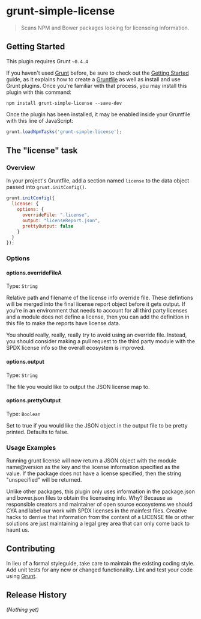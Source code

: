 # grunt-simple-license

> Scans NPM and Bower packages looking for licenseing information.

## Getting Started
This plugin requires Grunt `~0.4.4`

If you haven't used [Grunt](http://gruntjs.com/) before, be sure to check out the [Getting Started](http://gruntjs.com/getting-started) guide, as it explains how to create a [Gruntfile](http://gruntjs.com/sample-gruntfile) as well as install and use Grunt plugins. Once you're familiar with that process, you may install this plugin with this command:

```shell
npm install grunt-simple-license --save-dev
```

Once the plugin has been installed, it may be enabled inside your Gruntfile with this line of JavaScript:

```js
grunt.loadNpmTasks('grunt-simple-license');
```

## The "license" task

### Overview
In your project's Gruntfile, add a section named `license` to the data object passed into `grunt.initConfig()`.

```js
grunt.initConfig({
  license: {
    options: {
      overrideFile: ".license",
      output: "licenseReport.json",
      prettyOutput: false
    }
  }
});
```

### Options

#### options.overrideFileA
Type: `String`

Relative path and filename of the license info override file. These defintions will be merged into the final
license report object before it gets output. If you're in an environment that needs to account for all third party
licenses and a module does not define a license, then you can add the definition in this file to make the reports
have license data.

You should really, really, really try to avoid using an override file. Instead, you should consider making a pull
request to the third party module with the SPDX license info so the overall ecosystem is improved.

#### options.output
Type: `String`

The file you would like to output the JSON license map to.

#### options.prettyOutput
Type: `Boolean`

Set to true if you would like the JSON object in the output file to be pretty printed. Defaults to false.


### Usage Examples

Running grunt license will now return a JSON object with the module name@version as the key and the license information specified as the value. If the package does not have a license specified, then the string "unspecified" will be returned.

Unlike other packages, this plugin only uses information in the package.json and bower.json files to obtain the licenseing info. Why? Because as responsible creators and maintainer of open source ecosystems we should CYA and label our work with SPDX licenses in the mainfest files. Creative hacks to derrive that information from the content of a LICENSE file or other solutions are just maintaining a legal grey area that can only come back to haunt us.

## Contributing
In lieu of a formal styleguide, take care to maintain the existing coding style. Add unit tests for any new or changed functionality. Lint and test your code using [Grunt](http://gruntjs.com/).

## Release History
_(Nothing yet)_
